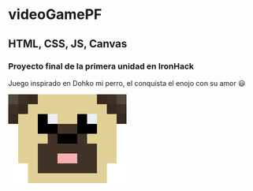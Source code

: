 # videoGamePF
## HTML, CSS, JS, Canvas

### Proyecto final de la primera unidad en IronHack

Juego inspirado en Dohko mi perro, el conquista el enojo con su amor :smiley:


![Image of DohkoGame](https://github.com/Nallelyht/videoGamePF/blob/master/assets/img/Dohko.png)

